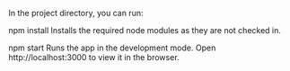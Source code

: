 In the project directory, you can run:

npm install
Installs the required node modules as they are not checked in.

npm start
Runs the app in the development mode.
Open http://localhost:3000 to view it in the browser.
